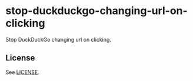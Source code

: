 # stop-duckduckgo-changing-url-on-clicking

Stop DuckDuckGo changing url on clicking.

## License

See [LICENSE](LICENSE).

